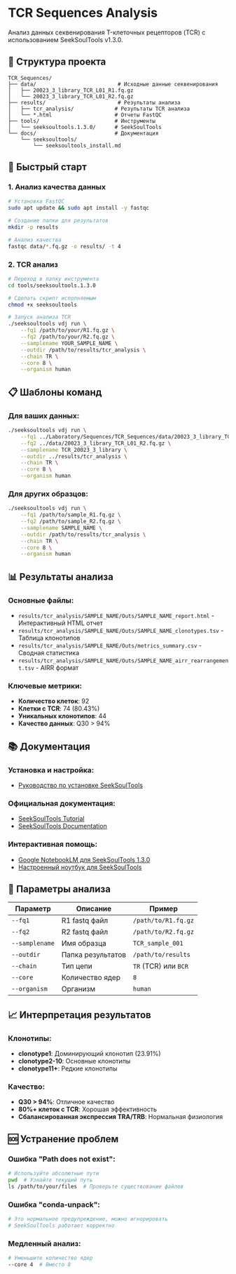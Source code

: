 # TCR Sequences Analysis

Анализ данных секвенирования T-клеточных рецепторов (TCR) с использованием SeekSoulTools v1.3.0.

## 📁 Структура проекта

```
TCR_Sequences/
├── data/                          # Исходные данные секвенирования
│   ├── 20023_3_library_TCR_L01_R1.fq.gz
│   └── 20023_3_library_TCR_L01_R2.fq.gz
├── results/                       # Результаты анализа
│   ├── tcr_analysis/             # Результаты TCR анализа
│   └── *.html                    # Отчеты FastQC
├── tools/                        # Инструменты
│   └── seeksoultools.1.3.0/      # SeekSoulTools
└── docs/                         # Документация
    └── seeksoultools/
        └── seeksoultools_install.md
```

## 🚀 Быстрый старт

### 1. Анализ качества данных
```bash
# Установка FastQC
sudo apt update && sudo apt install -y fastqc

# Создание папки для результатов
mkdir -p results

# Анализ качества
fastqc data/*.fq.gz -o results/ -t 4
```

### 2. TCR анализ
```bash
# Переход в папку инструмента
cd tools/seeksoultools.1.3.0

# Сделать скрипт исполняемым
chmod +x seeksoultools

# Запуск анализа TCR
./seeksoultools vdj run \
    --fq1 /path/to/your/R1.fq.gz \
    --fq2 /path/to/your/R2.fq.gz \
    --samplename YOUR_SAMPLE_NAME \
    --outdir /path/to/results/tcr_analysis \
    --chain TR \
    --core 8 \
    --organism human
```

## 📋 Шаблоны команд

### Для ваших данных:
```bash
./seeksoultools vdj run \
    --fq1 ../Laboratory/Sequences/TCR_Sequences/data/20023_3_library_TCR_L01_R1.fq.gz \
    --fq2 ../data/20023_3_library_TCR_L01_R2.fq.gz \
    --samplename TCR_20023_3_library \
    --outdir ../results/tcr_analysis \
    --chain TR \
    --core 8 \
    --organism human
```

### Для других образцов:
```bash
./seeksoultools vdj run \
    --fq1 /path/to/sample_R1.fq.gz \
    --fq2 /path/to/sample_R2.fq.gz \
    --samplename SAMPLE_NAME \
    --outdir /path/to/results/tcr_analysis \
    --chain TR \
    --core 8 \
    --organism human
```

## 📊 Результаты анализа

### Основные файлы:
- `results/tcr_analysis/SAMPLE_NAME/Outs/SAMPLE_NAME_report.html` - Интерактивный HTML отчет
- `results/tcr_analysis/SAMPLE_NAME/Outs/SAMPLE_NAME_clonotypes.tsv` - Таблица клонотипов
- `results/tcr_analysis/SAMPLE_NAME/Outs/metrics_summary.csv` - Сводная статистика
- `results/tcr_analysis/SAMPLE_NAME/Outs/SAMPLE_NAME_airr_rearrangement.tsv` - AIRR формат

### Ключевые метрики:
- **Количество клеток**: 92
- **Клетки с TCR**: 74 (80.43%)
- **Уникальных клонотипов**: 44
- **Качество данных**: Q30 > 94%

## 📚 Документация

### Установка и настройка:
- [Руководство по установке SeekSoulTools](docs/seeksoultools/seeksoultools_install.md)

### Официальная документация:
- [SeekSoulTools Tutorial](http://seeksoul.seekgene.com/en/v1.3.0/2.tutorial.html)
- [SeekSoulTools Documentation](http://seeksoul.seekgene.com/en/v1.3.0/)

### Интерактивная помощь:
- [Google NotebookLM для SeekSoulTools 1.3.0](https://notebooklm.google.com/)
- [Настроенный ноутбук для SeekSoulTools](https://clck.ru/3NerJ8)

## 🔧 Параметры анализа

| Параметр | Описание | Пример |
|----------|----------|---------|
| `--fq1` | R1 fastq файл | `/path/to/R1.fq.gz` |
| `--fq2` | R2 fastq файл | `/path/to/R2.fq.gz` |
| `--samplename` | Имя образца | `TCR_sample_001` |
| `--outdir` | Папка результатов | `/path/to/results` |
| `--chain` | Тип цепи | `TR` (TCR) или `BCR` |
| `--core` | Количество ядер | `8` |
| `--organism` | Организм | `human` |

## 📈 Интерпретация результатов

### Клонотипы:
- **clonotype1**: Доминирующий клонотип (23.91%)
- **clonotype2-10**: Основные клонотипы
- **clonotype11+**: Редкие клонотипы

### Качество:
- **Q30 > 94%**: Отличное качество
- **80%+ клеток с TCR**: Хорошая эффективность
- **Сбалансированная экспрессия TRA/TRB**: Нормальная физиология

## 🆘 Устранение проблем

### Ошибка "Path does not exist":
```bash
# Используйте абсолютные пути
pwd  # Узнайте текущий путь
ls /path/to/your/files  # Проверьте существование файлов
```

### Ошибка "conda-unpack":
```bash
# Это нормальное предупреждение, можно игнорировать
# SeekSoulTools работает корректно
```

### Медленный анализ:
```bash
# Уменьшите количество ядер
--core 4  # Вместо 8
```

